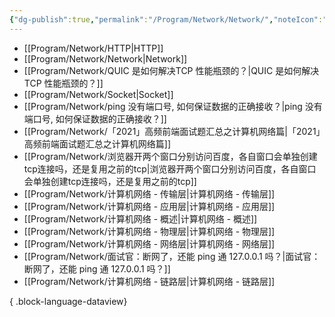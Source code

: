 ```yaml
---
{"dg-publish":true,"permalink":"/Program/Network/Network/","noteIcon":""}
---
```


- [[Program/Network/HTTP\|HTTP]]
- [[Program/Network/Network\|Network]]
- [[Program/Network/QUIC 是如何解决TCP 性能瓶颈的？\|QUIC 是如何解决TCP 性能瓶颈的？]]
- [[Program/Network/Socket\|Socket]]
- [[Program/Network/ping 没有端口号, 如何保证数据的正确接收？\|ping 没有端口号, 如何保证数据的正确接收？]]
- [[Program/Network/「2021」高频前端面试题汇总之计算机网络篇\|「2021」高频前端面试题汇总之计算机网络篇]]
- [[Program/Network/浏览器开两个窗口分别访问百度，各自窗口会单独创建tcp连接吗，还是复用之前的tcp\|浏览器开两个窗口分别访问百度，各自窗口会单独创建tcp连接吗，还是复用之前的tcp]]
- [[Program/Network/计算机网络 - 传输层\|计算机网络 - 传输层]]
- [[Program/Network/计算机网络 - 应用层\|计算机网络 - 应用层]]
- [[Program/Network/计算机网络 - 概述\|计算机网络 - 概述]]
- [[Program/Network/计算机网络 - 物理层\|计算机网络 - 物理层]]
- [[Program/Network/计算机网络 - 网络层\|计算机网络 - 网络层]]
- [[Program/Network/面试官：断网了，还能 ping 通 127.0.0.1 吗？\|面试官：断网了，还能 ping 通 127.0.0.1 吗？]]
- [[Program/Network/计算机网络 - 链路层\|计算机网络 - 链路层]]

{ .block-language-dataview}